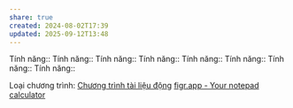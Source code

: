 ```yaml
---
share: true
created: 2024-08-02T17:39
updated: 2025-09-12T13:48
---
```

Tính năng::
Tính năng::
Tính năng::
Tính năng::
Tính năng::
Tính năng::
Tính năng::
Tính năng::

Loại chương trình: [Chương trình tài liệu động](../4%20Lo%E1%BA%A1i%20ch%C6%B0%C6%A1ng%20tr%C3%ACnh/Ch%C6%B0%C6%A1ng%20tr%C3%ACnh%20t%C3%A0i%20li%E1%BB%87u%20%C4%91%E1%BB%99ng.md)
[figr.app - Your notepad calculator](https://www.figr.app/)
